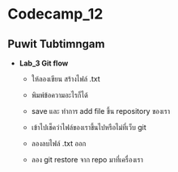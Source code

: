 # Codecamp_12

 ## Puwit Tubtimngam
* **Lab_3 Git flow**
    - ให้ลองเขียน สร้างไฟล์ .txt
    - พิมพ์ข้อความอะไรก็ได้
    - save และ ทำการ add file
ขึ้น repository ของเรา

  - เข้าไปเช็คว่าไฟล์ของเราขึ้นไปหรือไม่ที่เว็บ git
   - ลองลบไฟล์ .txt ออก
   - ลอง git restore จาก repo มาที่เครื่องเรา

